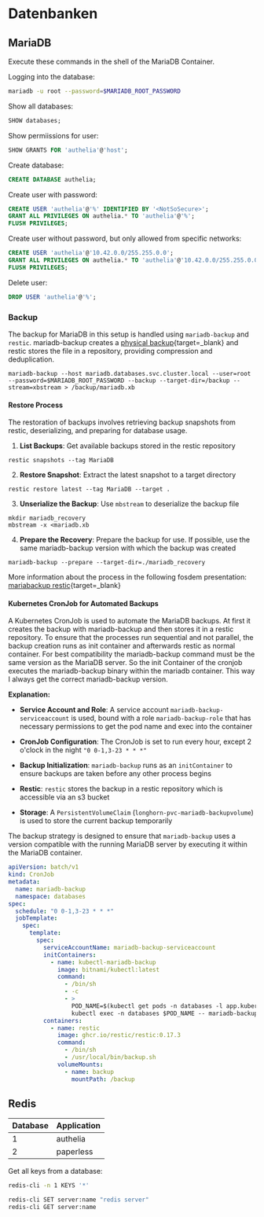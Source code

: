 # Datenbanken

## MariaDB

Execute these commands in the shell of the MariaDB Container.

Logging into the database:

```bash linenums="0"
mariadb -u root --password=$MARIADB_ROOT_PASSWORD
```

Show all databases:

```sql linenums="0"
SHOW databases;
```

Show permiissions for user:

```sql linenums="0"
SHOW GRANTS FOR 'authelia'@'host';
```

Create database:

```sql linenums="0"
CREATE DATABASE authelia;
```

Create user with password:

```sql
CREATE USER 'authelia'@'%' IDENTIFIED BY '<NotSoSecure>';
GRANT ALL PRIVILEGES ON authelia.* TO 'authelia'@'%';
FLUSH PRIVILEGES;
```

Create user without password, but only allowed from specific networks:

```sql
CREATE USER 'authelia'@'10.42.0.0/255.255.0.0';
GRANT ALL PRIVILEGES ON authelia.* TO 'authelia'@'10.42.0.0/255.255.0.0';
FLUSH PRIVILEGES;
```

Delete user:

```sql linenums="0"
DROP USER 'authelia'@'%';
```

### Backup

The backup for MariaDB in this setup is handled using `mariadb-backup` and `restic`. mariadb-backup creates a [physical backup](https://www.managedserver.eu/backup-mysql-percona-and-mariadb-xbstream-and-mbstream-format/#Backup_fisici){target=_blank} and restic stores the file in a repository, providing compression and deduplication.

```shell title="Backup command" linenums="0"
mariadb-backup --host mariadb.databases.svc.cluster.local --user=root --password=$MARIADB_ROOT_PASSWORD --backup --target-dir=/backup --stream=xbstream > /backup/mariadb.xb
```

#### Restore Process

The restoration of backups involves retrieving backup snapshots from restic, deserializing, and preparing for database usage.

1. **List Backups**: Get available backups stored in the restic repository

```shell linenums="0"
restic snapshots --tag MariaDB
```

2. **Restore Snapshot**: Extract the latest snapshot to a target directory

```shell linenums="0"
restic restore latest --tag MariaDB --target .
```

3. **Unserialize the Backup**: Use `mbstream` to deserialize the backup file

```shell
mkdir mariadb_recovery
mbstream -x <mariadb.xb
```

4. **Prepare the Recovery**: Prepare the backup for use. If possible, use the same mariadb-backup version with which the backup was created

```shell linenums="0"
mariadb-backup --prepare --target-dir=./mariadb_recovery
```

More information about the process in the following fosdem presentation: [mariabackup restic](https://archive.fosdem.org/2022/schedule/event/mariadb_backup_restic/attachments/slides/5135/export/events/attachments/mariadb_backup_restic/slides/5135/mariabackup_restic.pdf){target=_blank}

#### Kubernetes CronJob for Automated Backups

A Kubernetes CronJob is used to automate the MariaDB backups. At first it creates the backup with mariadb-backup and then stores it in a restic repository. To ensure that the processes run sequential and not parallel, the backup creation runs as init container and afterwards restic as normal container. For best compatibility the mariadb-backup command must be the same version as the MariaDB server. So the init Container of the cronjob executes the mariadb-backup binary within the mariadb container. This way I always get the correct mariadb-backup version.

**Explanation:**

- **Service Account and Role**: A service account `mariadb-backup-serviceaccount` is used, bound with a role `mariadb-backup-role` that has necessary permissions to get the pod name and exec into the container

- **CronJob Configuration**: The CronJob is set to run every hour, except 2 o'clock in the night `"0 0-1,3-23 * * *"`

- **Backup Initialization**: `mariadb-backup` runs as an `initContainer` to ensure backups are taken before any other process begins

- **Restic**: `restic` stores the backup in a restic repository which is accessible via an s3 bucket

- **Storage**: A `PersistentVolumeClaim` (`longhorn-pvc-mariadb-backupvolume`) is used to store the current backup temporarily

The backup strategy is designed to ensure that `mariadb-backup` uses a version compatible with the running MariaDB server by executing it within the MariaDB container.

```yaml title="Shortened Kubernetes CronJob"
apiVersion: batch/v1
kind: CronJob
metadata:
  name: mariadb-backup
  namespace: databases
spec:
  schedule: "0 0-1,3-23 * * *"
  jobTemplate:
    spec:
      template:
        spec:
          serviceAccountName: mariadb-backup-serviceaccount
          initContainers:
            - name: kubectl-mariadb-backup
              image: bitnami/kubectl:latest
              command:
                - /bin/sh
                - -c
                - >
                  POD_NAME=$(kubectl get pods -n databases -l app.kubernetes.io/name=mariadb -o jsonpath="{.items[0].metadata.name}") &&
                  kubectl exec -n databases $POD_NAME -- mariadb-backup --host 127.0.0.1 --user=root --password=$MARIADB_ROOT_PASSWORD --backup --stream=xbstream > /backup/mariadb.xb
          containers:
            - name: restic
              image: ghcr.io/restic/restic:0.17.3
              command:
                - /bin/sh
                - /usr/local/bin/backup.sh
              volumeMounts:
                - name: backup
                  mountPath: /backup
```

## Redis

| Database | Application |
| -------- | ----------- |
| 1        | authelia    |
| 2        | paperless   |

Get all keys from a database:

```bash linenums="0"
redis-cli -n 1 KEYS '*'
```

```bash
redis-cli SET server:name "redis server"
redis-cli GET server:name
```
